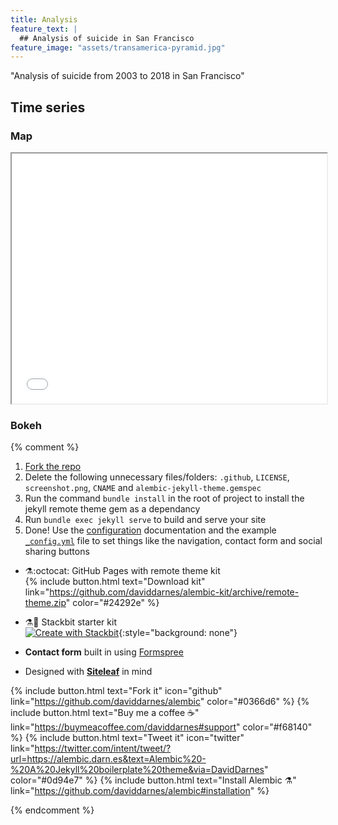 ```yaml
---
title: Analysis
feature_text: |
  ## Analysis of suicide in San Francisco
feature_image: "assets/transamerica-pyramid.jpg"
---
```


"Analysis of suicide from 2003 to 2018 in San Francisco"

## Time series


### Map


<iframe src="assets/mapblack.html" width="100%" height="400px"></iframe>


### Bokeh






{% comment %}

1. [Fork the repo](https://github.com/daviddarnes/alembic#fork-destination-box)
2. Delete the following unnecessary files/folders: `.github`, `LICENSE`, `screenshot.png`, `CNAME` and `alembic-jekyll-theme.gemspec`
3. Run the command `bundle install` in the root of project to install the jekyll remote theme gem as a dependancy
4. Run `bundle exec jekyll serve` to build and serve your site
5. Done! Use the [configuration](#configuration) documentation and the example [`_config.yml`](https://github.com/daviddarnes/alembic/blob/master/_config.yml) file to set things like the navigation, contact form and social sharing buttons

- ⚗️:octocat: GitHub Pages with remote theme kit  
  {% include button.html text="Download kit" link="https://github.com/daviddarnes/alembic-kit/archive/remote-theme.zip" color="#24292e" %}
- ⚗️🚀 Stackbit starter kit  
  [![Create with Stackbit](https://assets.stackbit.com/badge/create-with-stackbit.svg)](https://app.stackbit.com/create?theme=https://github.com/daviddarnes/alembic-stackbit-kit){:style="background: none"}

- **Contact form** built in using [Formspree](https://formspree.io/)
- Designed with **[Siteleaf](https://www.siteleaf.com/)** in mind

{% include button.html text="Fork it" icon="github" link="https://github.com/daviddarnes/alembic" color="#0366d6" %} {% include button.html text="Buy me a coffee ☕️" link="https://buymeacoffee.com/daviddarnes#support" color="#f68140" %} {% include button.html text="Tweet it" icon="twitter" link="https://twitter.com/intent/tweet/?url=https://alembic.darn.es&text=Alembic%20-%20A%20Jekyll%20boilerplate%20theme&via=DavidDarnes" color="#0d94e7" %} {% include button.html text="Install Alembic ⚗️" link="https://github.com/daviddarnes/alembic#installation" %}

{% endcomment %}
